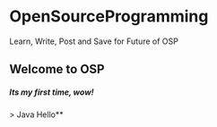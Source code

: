# OpenSourceProgramming
Learn, Write, Post and Save for Future of OSP
<h2>Welcome to OSP</h2>
<h5>Its my first time, wow!</h5>
> Java Hello** 

